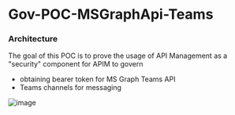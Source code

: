 # Gov-POC-MSGraphApi-Teams

### Architecture  

The goal of this POC is to prove the usage of API Management as a "security" component for APIM to govern
 * obtaining bearer token for MS Graph Teams API
 * Teams channels for messaging
   
![image](https://github.com/weixian-zhang/Gov-POC-MSGraphApi-Teams/assets/43234101/89795882-b2e8-4152-af09-bbaf246702c5)




